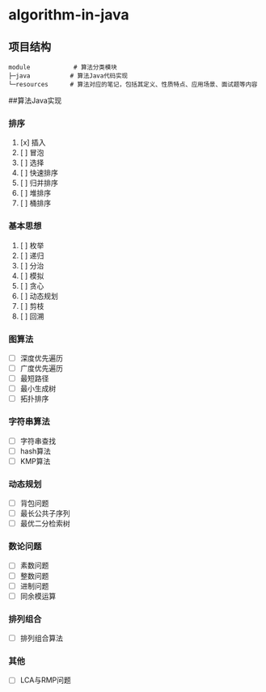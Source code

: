# algorithm-in-java
## 项目结构
```text
module            # 算法分类模块
├─java           # 算法Java代码实现    
└─resources      # 算法对应的笔记，包括其定义、性质特点、应用场景、面试题等内容
```

##算法Java实现
### 排序
1. [x] 插入
2. [ ] 冒泡
3. [ ] 选择
4. [ ] 快速排序
5. [ ] 归并排序
6. [ ] 堆排序
7. [ ] 桶排序

### 基本思想
1. [ ] 枚举
2. [ ] 递归
3. [ ] 分治
4. [ ] 模拟
5. [ ] 贪心
6. [ ] 动态规划
7. [ ] 剪枝
8. [ ] 回溯


### 图算法
- [ ] 深度优先遍历
- [ ] 广度优先遍历
- [ ] 最短路径
- [ ] 最小生成树
- [ ] 拓扑排序

### 字符串算法
- [ ] 字符串查找
- [ ] hash算法
- [ ] KMP算法

### 动态规划
- [ ] 背包问题
- [ ] 最长公共子序列
- [ ] 最优二分检索树

### 数论问题
- [ ] 素数问题
- [ ] 整数问题
- [ ] 进制问题
- [ ] 同余模运算

### 排列组合
- [ ] 排列组合算法

### 其他
- [ ] LCA与RMP问题

